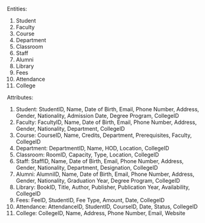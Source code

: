 Entities:
1.	Student
2.	Faculty
3.	Course
4.	Department
5.	Classroom
6.	Staff
7.	Alumni
8.	Library
9.	Fees
10.	Attendance
11.	College


Attributes:
1.	Student: StudentID, Name, Date of Birth, Email, Phone Number, Address, Gender, Nationality, Admission Date, Degree Program, CollegeID
2.	Faculty: FacultyID, Name, Date of Birth, Email, Phone Number, Address, Gender, Nationality, Department, CollegeID
3.	Course: CourseID, Name, Credits, Department, Prerequisites, Faculty, CollegeID
4.	Department: DepartmentID, Name, HOD, Location, CollegeID
5.	Classroom: RoomID, Capacity, Type, Location, CollegeID
6.	Staff: StaffID, Name, Date of Birth, Email, Phone Number, Address, Gender, Nationality, Department, Designation, CollegeID
7.	Alumni: AlumniID, Name, Date of Birth, Email, Phone Number, Address, Gender, Nationality, Graduation Year, Degree Program, CollegeID
8.	Library: BookID, Title, Author, Publisher, Publication Year, Availability, CollegeID
9.	Fees: FeeID, StudentID, Fee Type, Amount, Date, CollegeID
10.	Attendance: AttendanceID, StudentID, CourseID, Date, Status, CollegeID
11.	College: CollegeID, Name, Address, Phone Number, Email, Website


